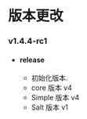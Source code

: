 # 版本更改

### v1.4.4-rc1

- #### release
    - 初始化版本.
    - core 版本 v4
    - Simple 版本 v4
    - Salt 版本 v1
